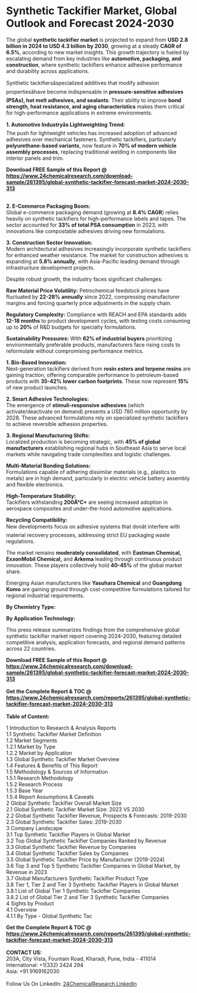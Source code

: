 <h1>Synthetic Tackifier Market, Global Outlook and Forecast 2024-2030</h1><p>The global <strong>synthetic tackifier market</strong> is projected to expand from <strong>USD 2.8 billion in 2024 to USD 4.3 billion by 2030</strong>, growing at a steady <strong>CAGR of 6.5%</strong>, according to new market insights. This growth trajectory is fueled by escalating demand from key industries like <strong>automotive, packaging, and construction</strong>, where synthetic tackifiers enhance adhesive performance and durability across applications.</p><p>Synthetic tackifiersâspecialized additives that modify adhesion propertiesâhave become indispensable in <strong>pressure-sensitive adhesives (PSAs), hot melt adhesives, and sealants</strong>. Their ability to improve <strong>bond strength, heat resistance, and aging characteristics</strong> makes them critical for high-performance applications in extreme environments.</p><p><strong>1. Automotive Industryâs Lightweighting Trend:</strong><br>
The push for lightweight vehicles has increased adoption of advanced adhesives over mechanical fasteners. Synthetic tackifiers, particularly <strong>polyurethane-based variants</strong>, now feature in <strong>70% of modern vehicle assembly processes</strong>, replacing traditional welding in components like interior panels and trim.</p><div><b>Download FREE Sample of this Report @ 
            <a href="https://www.24chemicalresearch.com/download-sample/261395/global-synthetic-tackifier-forecast-market-2024-2030-313">
            https://www.24chemicalresearch.com/download-sample/261395/global-synthetic-tackifier-forecast-market-2024-2030-313</a></b></div><br><p><strong>2. E-Commerce Packaging Boom:</strong><br>
Global e-commerce packaging demand (growing at <strong>8.4% CAGR</strong>) relies heavily on synthetic tackifiers for high-performance labels and tapes. The sector accounted for <strong>33% of total PSA consumption</strong> in 2023, with innovations like compostable adhesives driving new formulations.</p><p><strong>3. Construction Sector Innovation:</strong><br>
Modern architectural adhesives increasingly incorporate synthetic tackifiers for enhanced weather resistance. The market for construction adhesives is expanding at <strong>5.8% annually</strong>, with Asia-Pacific leading demand through infrastructure development projects.</p><p>Despite robust growth, the industry faces significant challenges:</p><p><strong>Raw Material Price Volatility:</strong> Petrochemical feedstock prices have fluctuated by <strong>22-28% annually</strong> since 2022, compressing manufacturer margins and forcing quarterly price adjustments in the supply chain.</p><p><strong>Regulatory Complexity:</strong> Compliance with REACH and EPA standards adds <strong>12-18 months</strong> to product development cycles, with testing costs consuming up to <strong>20%</strong> of R&amp;D budgets for specialty formulations.</p><p><strong>Sustainability Pressures:</strong> With <strong>62% of industrial buyers</strong> prioritizing environmentally preferable products, manufacturers face rising costs to reformulate without compromising performance metrics.</p><p><strong>1. Bio-Based Innovation:</strong><br>
Next-generation tackifiers derived from <strong>rosin esters and terpene resins</strong> are gaining traction, offering comparable performance to petroleum-based products with <strong>35-42% lower carbon footprints</strong>. These now represent <strong>15%</strong> of new product launches.</p><p><strong>2. Smart Adhesive Technologies:</strong><br>
The emergence of <strong>stimuli-responsive adhesives</strong> (which activate/deactivate on demand) presents a USD 780 million opportunity by 2028. These advanced formulations rely on specialized synthetic tackifiers to achieve reversible adhesion properties.</p><p><strong>3. Regional Manufacturing Shifts:</strong><br>
Localized production is becoming strategic, with <strong>45% of global manufacturers</strong> establishing regional hubs in Southeast Asia to serve local markets while navigating trade complexities and logistic challenges.</p><p><strong>Multi-Material Bonding Solutions:</strong><br>
	Formulations capable of adhering dissimilar materials (e.g., plastics to metals) are in high demand, particularly in electric vehicle battery assembly and flexible electronics.</p><p><strong>High-Temperature Stability:</strong><br>
	Tackifiers withstanding <strong>200Â°C+</strong> are seeing increased adoption in aerospace composites and under-the-hood automotive applications.</p><p><strong>Recycling Compatibility:</strong><br>
	New developments focus on adhesive systems that donât interfere with material recovery processes, addressing strict EU packaging waste regulations.</p><p>The market remains <strong>moderately consolidated</strong>, with <strong>Eastman Chemical, ExxonMobil Chemical,</strong> and <strong>Arkema</strong> leading through continuous product innovation. These players collectively hold <strong>40-45%</strong> of the global market share.</p><p>Emerging Asian manufacturers like <strong>Yasuhara Chemical</strong> and <strong>Guangdong Komo</strong> are gaining ground through cost-competitive formulations tailored for regional industrial requirements.</p><p><strong>By Chemistry Type:</strong></p><p><strong>By Application Technology:</strong></p><p>This press release summarizes findings from the comprehensive global synthetic tackifier market report covering 2024-2030, featuring detailed competitive analysis, application forecasts, and regional demand patterns across 22 countries.</p><div><b>Download FREE Sample of this Report @ 
            <a href="https://www.24chemicalresearch.com/download-sample/261395/global-synthetic-tackifier-forecast-market-2024-2030-313">
            https://www.24chemicalresearch.com/download-sample/261395/global-synthetic-tackifier-forecast-market-2024-2030-313</a></b></div><br><div><b>Get the Complete Report & TOC @ 
            <a href="https://www.24chemicalresearch.com/reports/261395/global-synthetic-tackifier-forecast-market-2024-2030-313">
            https://www.24chemicalresearch.com/reports/261395/global-synthetic-tackifier-forecast-market-2024-2030-313</a></b></div><br>
            <b>Table of Content:</b><p>1 Introduction to Research & Analysis Reports<br />
    1.1 Synthetic Tackifier Market Definition<br />
    1.2 Market Segments<br />
        1.2.1 Market by Type<br />
        1.2.2 Market by Application<br />
    1.3 Global Synthetic Tackifier Market Overview<br />
    1.4 Features & Benefits of This Report<br />
    1.5 Methodology & Sources of Information<br />
        1.5.1 Research Methodology<br />
        1.5.2 Research Process<br />
        1.5.3 Base Year<br />
        1.5.4 Report Assumptions & Caveats<br />
2 Global Synthetic Tackifier Overall Market Size<br />
    2.1 Global Synthetic Tackifier Market Size: 2023 VS 2030<br />
    2.2 Global Synthetic Tackifier Revenue, Prospects & Forecasts: 2019-2030<br />
    2.3 Global Synthetic Tackifier Sales: 2019-2030<br />
3 Company Landscape<br />
    3.1 Top Synthetic Tackifier Players in Global Market<br />
    3.2 Top Global Synthetic Tackifier Companies Ranked by Revenue<br />
    3.3 Global Synthetic Tackifier Revenue by Companies<br />
    3.4 Global Synthetic Tackifier Sales by Companies<br />
    3.5 Global Synthetic Tackifier Price by Manufacturer (2019-2024)<br />
    3.6 Top 3 and Top 5 Synthetic Tackifier Companies in Global Market, by Revenue in 2023<br />
    3.7 Global Manufacturers Synthetic Tackifier Product Type<br />
    3.8 Tier 1, Tier 2 and Tier 3 Synthetic Tackifier Players in Global Market<br />
        3.8.1 List of Global Tier 1 Synthetic Tackifier Companies<br />
        3.8.2 List of Global Tier 2 and Tier 3 Synthetic Tackifier Companies<br />
4 Sights by Product<br />
    4.1 Overview<br />
        4.1.1 By Type - Global Synthetic Tac</p><div><b>Get the Complete Report & TOC @ 
            <a href="https://www.24chemicalresearch.com/reports/261395/global-synthetic-tackifier-forecast-market-2024-2030-313">
            https://www.24chemicalresearch.com/reports/261395/global-synthetic-tackifier-forecast-market-2024-2030-313</a></b></div><br><b>CONTACT US:</b><br>
            203A, City Vista, Fountain Road, Kharadi, Pune, India - 411014<br>
            International: +1(332) 2424 294<br>
            Asia: +91 9169162030 <br><br>
            Follow Us On LinkedIn: <a href="https://www.linkedin.com/company/24chemicalresearch/">24ChemicalResearch LinkedIn</a>